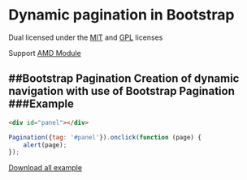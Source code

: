 # Dynamic pagination in Bootstrap
Dual licensed under the [MIT](http://www.opensource.org/licenses/mit-license.php) and [GPL](http://www.gnu.org/licenses/gpl.html) licenses

Support [AMD Module](https://github.com/amdjs/amdjs-api/blob/master/AMD.md)

##Bootstrap Pagination
Creation of dynamic navigation with use of Bootstrap Pagination
###Example
-------------------------------------------
```html
<div id="panel"></div>
```
```js
Pagination({tag: '#panel'}).onclick(function (page) {
    alert(page);
});
```
[Download all example](https://github.com/Poznakomlus/pagination/archive/master.zip)
